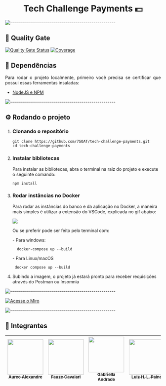 <h1 align="center"> Tech Challenge Payments 💵</h1>

![-----------------------------------------------------](https://raw.githubusercontent.com/andreasbm/readme/master/assets/lines/rainbow.png)

<h2 id="quality-gate"> 🧪 Quality Gate </h2>

[![Quality Gate Status](https://sonarcloud.io/api/project_badges/measure?project=7SOAT_tech-challenge-payments&metric=alert_status)](https://sonarcloud.io/summary/new_code?id=7SOAT_tech-challenge-payments)
[![Coverage](https://sonarcloud.io/api/project_badges/measure?project=7SOAT_tech-challenge-payments&metric=coverage)](https://sonarcloud.io/summary/new_code?id=7SOAT_tech-challenge-payments)

<h2 id="requisitos"> 📃 Dependências</h2>

<p align="justify">
  Para rodar o projeto localmente, primeiro você precisa se certificar que possui essas ferramentas insaladas:
</p>

* [NodeJS e NPM](https://nodejs.org/en)
  
![-----------------------------------------------------](https://raw.githubusercontent.com/andreasbm/readme/master/assets/lines/rainbow.png)
<h2 id="requisitos"> ⚙️ Rodando o projeto</h2>

<ol start="1">
  <li>
    <h3>Clonando o repositório</h3>

    git clone https://github.com/7SOAT/tech-challenge-payments.git
    cd tech-challenge-payments
  </li>
  <li>
    <h3>Instalar bibliotecas</h3>
    <p>Para instalar as bibliotecas, abra o terminal na raiz do projeto e execute o seguinte comando:</p>

    npm install
  </li>
  <li>
    <h3>Rodar instâncias no Docker</h3>
    <p>Para rodar as instâncias do banco e da aplicação no Docker, a maneira mais simples é utilizar a extensão do VSCode, explicada no gif abaixo:</p>
    <img src="https://code.visualstudio.com/assets/docs/containers/overview/select-subset.gif">
    <p>Ou se preferir pode ser feito pelo terminal com:</p>
    <p> - Para windows:</p>

      docker-compose up --build

   <p> - Para Linux/macOS</p>

     docker compose up --build
  </li>
  <li>Subindo a imagem, o projeto já estará pronto para receber requisições através do Postman ou Insomnia</li>
</ol>

![-----------------------------------------------------](https://raw.githubusercontent.com/andreasbm/readme/master/assets/lines/rainbow.png)

[![Acesse o Miro](https://cdn.prod.website-files.com/628e6648a47e6727d5c69a2a/62d856b5e550362034ed205f_miro%20logo.png)](https://miro.com/welcomeonboard/M3R3Z0xXNFFwb200QTZueWZENjRrdXdRS0NQdzFwdzF1SFNCTHNYTmttMi9GOGZ6cmVOQmJoWWZhUGlKOFZkWnNKYWxrLzFIYlBldUxnT0VlTWoxRFJUclJ5YlBiU1IycHc5Smpnb0h1a0d0ZlJheWZ3ZTJhcU1HZjRPRjdtMmkhZQ==?share_link_id=370719952948)

![-----------------------------------------------------](https://raw.githubusercontent.com/andreasbm/readme/master/assets/lines/rainbow.png)

<h2 id="requisitos"> 👤 Integrantes</h2>

[<img src="https://avatars.githubusercontent.com/u/76217994?v=4" width=115 > <br> <sub> Aureo Alexandre </sub>](https://github.com/Aureo-Bueno) | [<img src="https://avatars.githubusercontent.com/u/97612275?v=4" width=115 > <br> <sub> Fauze Cavalari </sub>](https://github.com/devfauze) | [<img src="https://avatars.githubusercontent.com/u/53823656?v=4" width=115 > <br> <sub> Gabriella Andrade </sub>](https://github.com/GabiAndradeD) | [<img src="https://avatars.githubusercontent.com/u/61785785?v=4" width=115 > <br> <sub> Luiz H. L. Paino </sub>](https://github.com/luizhlpaino) |
| :---: | :---: | :---: | :---: |

